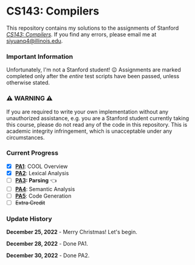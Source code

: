 # CS143: Compilers

This repository contains my solutions to the assignments of Stanford
[*CS143: Compilers*](https://web.stanford.edu/class/cs143/). If you find any errors, please
email me at siyuanq4@illinois.edu.

### Important Information

Unfortunately, I'm not a Stanford student! :wink: Assignments are marked completed only after the *entire* test scripts have been
passed, unless otherwise stated.

### :warning: WARNING :warning:

If you are required to write your own implementation without any unauthorized assistance, e.g. you are a Stanford student currently taking this course, please do not read any of the code in this repository. This is academic integrity infringement, which is unacceptable under any circumstances.

### Current Progress

- [x] [**PA1**](https://github.com/Brant-Skywalker/CS143/tree/master/PA1): COOL Overview
- [x] [**PA2**](https://github.com/Brant-Skywalker/CS143/tree/master/PA2): Lexical Analysis
- [ ] **[**PA3**](https://github.com/Brant-Skywalker/CS143/tree/master/PA3): Parsing**  :point_left:
- [ ] [**PA4**](https://github.com/Brant-Skywalker/CS143/tree/master/PA4): Semantic Analysis
- [ ] [**PA5**](https://github.com/Brant-Skywalker/CS143/tree/master/PA5): Code Generation
- [ ] ~~Extra Credit~~

### Update History

**December 25, 2022** - Merry Christmas! Let's begin.

**December 28, 2022** - Done PA1.

**December 30, 2022** - Done PA2.
